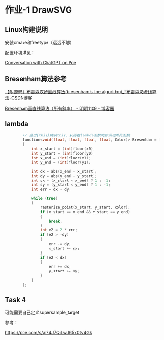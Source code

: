 # 作业-1 DrawSVG

## Linux构建说明

安装cmake和freetype（远远不够）

配置环境详见：

[Conversation with ChatGPT on Poe](https://poe.com/s/L532lNZhy4TIsVuyaXP9)

## Bresenham算法参考

[【附源码】布雷森汉姆直线算法(bresenham‘s line algorithm)_*布雷森汉姆线算法-CSDN博客](https://blog.csdn.net/u011341856/article/details/118788353)

[Bresenham画直线算法（所有斜率） - 明明1109 - 博客园](https://www.cnblogs.com/fortunely/p/17660786.html)

## lambda

```cpp
        // 通过[this]捕获this，从而在lambda函数内部调用成员函数
        function<void(float, float, float, float, Color)> Bresenham = [this](float x0, float y0, float x1, float y1, Color color)
        {
            int x_start = (int)floor(x0);
            int y_start = (int)floor(y0);
            int x_end = (int)floor(x1);
            int y_end = (int)floor(y1);

            int dx = abs(x_end - x_start);
            int dy = abs(y_end - y_start);
            int sx = (x_start < x_end) ? 1 : -1;
            int sy = (y_start < y_end) ? 1 : -1;
            int err = dx - dy;

            while (true)
            {
                rasterize_point(x_start, y_start, color);
                if (x_start == x_end && y_start == y_end)
                {
                    break;
                }
                int e2 = 2 * err;
                if (e2 > -dy)
                {
                    err -= dy;
                    x_start += sx;
                }
                if (e2 < dx)
                {
                    err += dx;
                    y_start += sy;
                }
            }
        };
```

## Task 4

可能需要自己定义supersample_target

参考：

https://poe.com/s/ai24J7QiLwJG5x0tv4Gk
